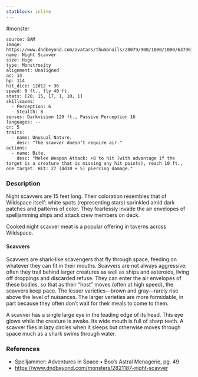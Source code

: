 ```yaml
---
statblock: inline
---
```

 #monster 

```statblock
source: BAM
image: https://www.dndbeyond.com/avatars/thumbnails/28079/900/1000/1000/637961800891879260.jpeg
name: Night Scavver
size: Huge
type: Monstrosity
alignment: Unaligned
ac: 14
hp: 114
hit_dice: 12d12 + 36
speed: 0 ft., fly 40 ft.
stats: [20, 15, 17, 1, 10, 1]
skillsaves:
  - Perception: 6
  - Stealth: 8
senses: Darkvision 120 ft., Passive Perception 16
languages: --
cr: 5
traits:
  - name: Unusual Nature.
    desc: "The scavver doesn’t require air."
actions:
  - name: Bite.
    desc: "Melee Weapon Attack: +8 to hit (with advantage if the target is a creature that is missing any hit points), reach 10 ft., one target. Hit: 27 (4d10 + 5) piercing damage."
```

### Description

Night scavvers are 15 feet long. Their coloration resembles that of Wildspace itself: white spots (representing stars) sprinkled amid dark patches and patterns of color. They fearlessly invade the air envelopes of spelljamming ships and attack crew members on deck.

Cooked night scavver meat is a popular offering in taverns across Wildspace.

#### Scavvers

Scavvers are shark-like scavengers that fly through space, feeding on whatever they can fit in their mouths. Scavvers are not always aggressive; often they trail behind larger creatures as well as ships and asteroids, living off droppings and discarded refuse. They can enter the air envelopes of these bodies, so that as their “host” moves (often at high speed), the scavvers keep pace. The lesser varieties—brown and gray—rarely rise above the level of nuisances. The larger varieties are more formidable, in part because they often don’t wait for their meals to come to them.

A scavver has a single large eye in the leading edge of its head. This eye glows while the creature is awake. Its wide mouth is full of sharp teeth. A scavver flies in lazy circles when it sleeps but otherwise moves through space much as a shark swims through water.

### References

* Spelljammer: Adventures in Space • Boo’s Astral Menagerie, pg. 49
* https://www.dndbeyond.com/monsters/2821187-night-scavver
